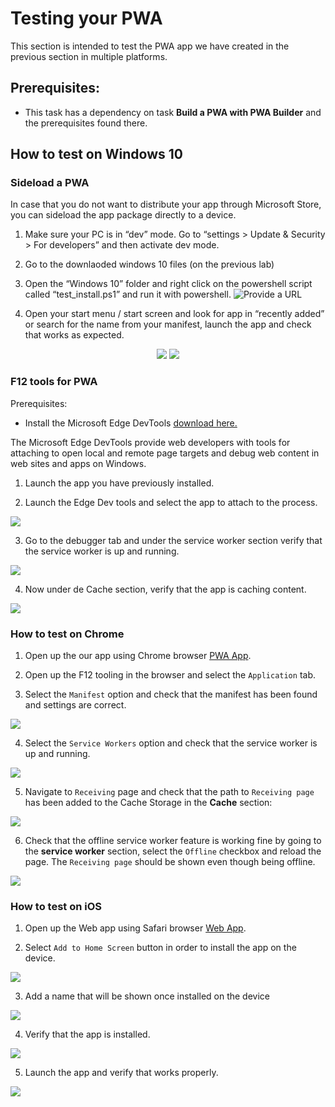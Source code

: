 
# Testing your PWA

This section is intended to test the PWA app we have created in the previous section in multiple platforms.

## Prerequisites:

- This task has a dependency on task **Build a PWA with PWA Builder** and the prerequisites found there.

##	How to test on Windows 10

### Sideload a PWA

In case that you do not want to distribute your app through Microsoft Store, you can sideload the app package directly to a device.

1. Make sure your PC is in “dev” mode. Go to “settings > Update & Security > For developers” and then activate dev mode.

2. Go to the downlaoded windows 10 files (on the previous lab)

3. Open the “Windows 10” folder and right click on the powershell script called “test_install.ps1” and run it with powershell.
![Provide a URL](../media/Picture37.jpg)

4. Open your start menu / start screen and look for app in “recently added” or search for the name from your manifest, launch the app and check that works as expected.
<p align="center">
<img src="../media/Picture71.jpg">
<img src="../media/Picture38.png"><br>
</P>

### F12 tools for PWA

Prerequisites:
- Install the Microsoft Edge DevTools [download here.](https://www.microsoft.com/store/productId/9MZBFRMZ0MNJ)

The Microsoft Edge DevTools provide web developers with tools for attaching to open local and remote page targets and debug web content in web sites and apps on Windows.

1. Launch the app you have previously installed.

2. Launch the Edge Dev tools and select the app to attach to the process.

 <img src="../media/Picture39.png"><br>

3. Go to the debugger tab and under the service worker section verify that the service worker is up and running.

 <img src="../media/Picture40.png"><br>

4. Now under de Cache section, verify that the app is caching content.

<img src="../media/Picture41.png"><br>

###	How to test on Chrome

1. Open up the our app using Chrome browser [PWA App](https://msftknowzy.azurewebsites.net/).

2. Open up the F12 tooling in the browser and select the `Application` tab.

3. Select the `Manifest` option and check that the manifest has been found and settings are correct.

<img src="../media/Picture51.png"><br>

4. Select the `Service Workers` option and check that the service worker is up and running.

<img src="../media/Picture52.png"><br>

5. Navigate to `Receiving` page and check that the path to `Receiving page` has been added to the Cache Storage in the **Cache** section:

<img src="../media/Picture53.png"><br>

6. Check that the offline service worker feature is working fine by going to the **service worker** section, select the `Offline` checkbox and reload the page. The `Receiving page` should be shown even though being offline.

<img src="../media/Picture54.png"><br>

###	How to test on iOS

1. Open up the Web app using Safari browser [Web App](https://msftknowzy.azurewebsites.net/).

2. Select `Add to Home Screen` button in order to install the app on the device.

<img src="../media/Picture55.png"><br>

3. Add a name that will be shown once installed on the device

<img src="../media/Picture56.png"><br>

4. Verify that the app is installed.

<img src="../media/Picture57.png"><br>

5. Launch the app and verify that works properly.

<img src="../media/Picture58.png"><br>
